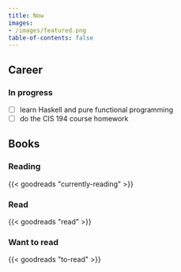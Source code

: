 ```yaml
---
title: Now
images:
- /images/featured.png
table-of-contents: false
---
```


## Career

### In progress

- [ ] learn Haskell and pure functional programming
- [ ] do the CIS 194 course homework

## Books

### Reading

{{< goodreads "currently-reading" >}}

### Read

{{< goodreads "read" >}}

### Want to read

{{< goodreads "to-read" >}}
